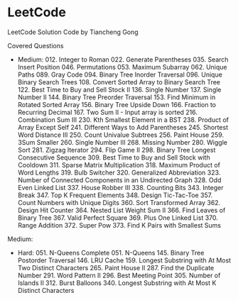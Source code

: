 # LeetCode
LeetCode Solution Code by Tiancheng Gong

Covered Questions

* Medium:
	012.  Integer to Roman
	022.  Generate Parentheses
	035.  Search Insert Position
	046.  Permutations
	053.  Maximum Subarray
	062.  Unique Paths
	089.  Gray Code
	094.  Binary Tree Inorder Traversal
	096.  Unique Binary Search Trees
	108.  Convert Sorted Array to Binary Search Tree
	122.  Best Time to Buy and Sell Stock II
	136.  Single Number
	137.  Single Number II
	144.  Binary Tree Preorder Traversal
	153.  Find Minimum in Rotated Sorted Array
	156.  Binary Tree Upside Down
	166.  Fraction to Recurring Decimal
	167.  Two Sum II - Input array is sorted
	216.  Combination Sum III
	230.  Kth Smallest Element in a BST
	238.  Product of Array Except Self
	241.  Different Ways to Add Parentheses
	245.  Shortest Word Distance III
	250.  Count Univalue Subtrees
	256.  Paint House
	259.  3Sum Smaller
	260.  Single Number III
	268.  Missing Number
	280.  Wiggle Sort
	281.  Zigzag Iterator
	294.  Flip Game II
	298.  Binary Tree Longest Consecutive Sequence
	309.  Best Time to Buy and Sell Stock with Cooldown
	311.  Sparse Matrix Multiplication
	318.  Maximum Product of Word Lengths
	319.  Bulb Switcher
	320.  Generalized Abbreviation
	323.  Number of Connected Components in an Undirected Graph
	328.  Odd Even Linked List
	337.  House Robber III
	338.  Counting Bits
	343.  Integer Break
	347.  Top K Frequent Elements
	348.  Design Tic-Tac-Toe
	357.  Count Numbers with Unique Digits
	360.  Sort Transformed Array
	362.  Design Hit Counter
	364.  Nested List Weight Sum II
	366.  Find Leaves of Binary Tree
	367.  Valid Perfect Square
	369.  Plus One Linked List
	370.  Range Addition
	372.  Super Pow
	373.  Find K Pairs with Smallest Sums

Medium:
* Hard:
	051.  N-Queens Complete
	051.  N-Queens
	145.  Binary Tree Postorder Traversal
	146.  LRU Cache
	159.  Longest Substring with At Most Two Distinct Characters
	265.  Paint House II
	287.  Find the Duplicate Number
	291.  Word Pattern II
	296.  Best Meeting Point
	305.  Number of Islands II
	312.  Burst Balloons
	340.  Longest Substring with At Most K Distinct Characters

